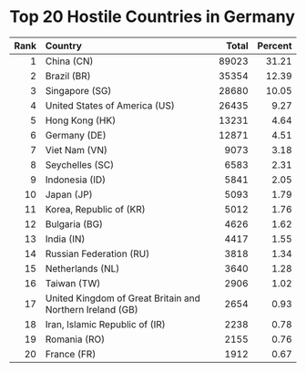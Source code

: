 # Top 20 Hostile Countries in Germany

| Rank | Country | Total | Percent |
| ---: | :------ | ----: | ------: |
| 1 | China (CN) | 89023 | 31.21 |
| 2 | Brazil (BR) | 35354 | 12.39 |
| 3 | Singapore (SG) | 28680 | 10.05 |
| 4 | United States of America (US) | 26435 | 9.27 |
| 5 | Hong Kong (HK) | 13231 | 4.64 |
| 6 | Germany (DE) | 12871 | 4.51 |
| 7 | Viet Nam (VN) | 9073 | 3.18 |
| 8 | Seychelles (SC) | 6583 | 2.31 |
| 9 | Indonesia (ID) | 5841 | 2.05 |
| 10 | Japan (JP) | 5093 | 1.79 |
| 11 | Korea, Republic of (KR) | 5012 | 1.76 |
| 12 | Bulgaria (BG) | 4626 | 1.62 |
| 13 | India (IN) | 4417 | 1.55 |
| 14 | Russian Federation (RU) | 3818 | 1.34 |
| 15 | Netherlands (NL) | 3640 | 1.28 |
| 16 | Taiwan (TW) | 2906 | 1.02 |
| 17 | United Kingdom of Great Britain and Northern Ireland (GB) | 2654 | 0.93 |
| 18 | Iran, Islamic Republic of (IR) | 2238 | 0.78 |
| 19 | Romania (RO) | 2155 | 0.76 |
| 20 | France (FR) | 1912 | 0.67 |
